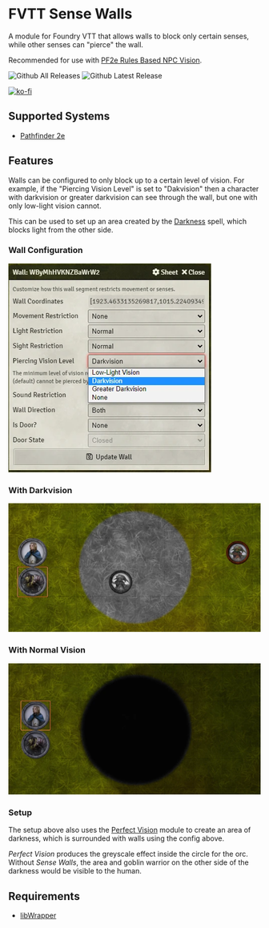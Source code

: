 # FVTT Sense Walls
A module for Foundry VTT that allows walls to block only certain senses, while other senses can "pierce" the wall.

Recommended for use with [PF2e Rules Based NPC Vision](https://github.com/JDCalvert/FVTT-PF2e-Rules-Based-NPC-Vision).

![Github All Releases](https://img.shields.io/github/downloads/JDCalvert/FVTT-Sense-Walls/total.svg)
![Github Latest Release](https://img.shields.io/github/downloads/JDCalvert/FVTT-Sense-Walls/2.0.1/total)

[![ko-fi](https://ko-fi.com/img/githubbutton_sm.svg)](https://ko-fi.com/jdcalvert)

## Supported Systems
- [Pathfinder 2e](https://foundryvtt.com/packages/pf2e)

## Features
Walls can be configured to only block up to a certain level of vision. For example, if the "Piercing Vision Level" is set to "Dakvision" then a character with darkvision or greater darkvision can see through the wall, but one with only low-light vision cannot.

This can be used to set up an area created by the [Darkness](https://2e.aonprd.com/Spells.aspx?ID=59) spell, which blocks light from the other side.

### Wall Configuration
![Wall Configuration](images/wall-config.webp)
### With Darkvision
![With Darkvision](images/darkvision.webp)
### With Normal Vision
![Without Darkvision](images/normal-vision.webp)

### Setup
The setup above also uses the [Perfect Vision](https://foundryvtt.com/packages/perfect-vision) module to create an area of darkness, which is surrounded with walls using the config above.

<i>Perfect Vision</i> produces the greyscale effect inside the circle for the orc. Without <i>Sense Walls</i>, the area and goblin warrior on the other side of the darkness would be visible to the human.

## Requirements
- [libWrapper](https://foundryvtt.com/packages/lib-wrapper)
